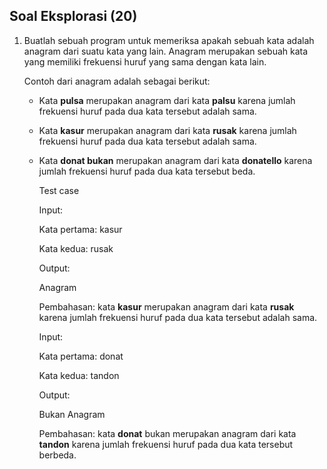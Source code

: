 ## **Soal Eksplorasi (20)**

1. Buatlah sebuah program untuk memeriksa apakah sebuah kata adalah anagram dari suatu kata yang lain. Anagram merupakan sebuah kata yang memiliki frekuensi huruf yang sama dengan kata lain.
    
    Contoh dari anagram adalah sebagai berikut:
    
    - Kata **pulsa** merupakan anagram dari kata **palsu** karena jumlah frekuensi huruf pada dua kata tersebut adalah sama.
    - Kata **kasur** merupakan anagram dari kata **rusak** karena jumlah frekuensi huruf pada dua kata tersebut adalah sama.
    - Kata **donat bukan** merupakan anagram dari kata **donatello** karena jumlah frekuensi huruf pada dua kata tersebut beda.
        
        Test case
        
        Input:
        
        Kata pertama: kasur
        
        Kata kedua: rusak
        
        Output:
        
        Anagram
        
        Pembahasan: kata **kasur** merupakan anagram dari kata **rusak** karena jumlah frekuensi huruf pada dua kata tersebut adalah sama.
        
        Input:
        
        Kata pertama: donat
        
        Kata kedua: tandon
        
        Output:
        
        Bukan Anagram
        
        Pembahasan: kata **donat** bukan merupakan anagram dari kata **tandon** karena jumlah frekuensi huruf pada dua kata tersebut berbeda.